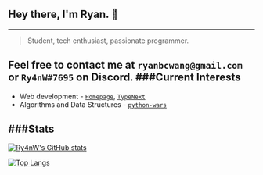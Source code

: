 ## Hey there, I'm Ryan. 👋
---

> Student, tech enthusiast, passionate programmer.

Feel free to contact me at `ryanbcwang@gmail.com` or `Ry4nW#7695` on Discord.
###Current Interests
---
- Web development - [`Homepage`](https://github.com/Ry4nW/homepage), [`TypeNext`](https://github.com/Ry4nW/TypeNext)
- Algorithms and Data Structures - [`python-wars`](https://github.com/Ry4nW/python-wars)

###Stats
---
[![Ry4nW's GitHub stats](https://github-readme-stats.vercel.app/api?username=Ry4nW&show_icons=true&theme=onedark)](https://github.com/anuraghazra/github-readme-stats)

[![Top Langs](https://github-readme-stats.vercel.app/api/top-langs/?username=Ry4nW&layout=compact)](https://github.com/anuraghazra/github-readme-stats)




